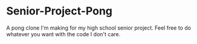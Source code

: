 # Senior-Project-Pong
A pong clone I'm making for my high school senior project.
Feel free to do whatever you want with the code I don't care.
